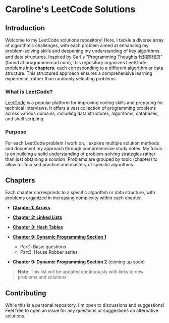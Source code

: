 # Caroline's LeetCode Solutions

## Introduction

Welcome to my LeetCode solutions repository! Here, I tackle a diverse array of algorithmic challenges, with each problem aimed at enhancing my problem-solving skills and deepening my understanding of key algorithms and data structures. Inspired by Carl's "Programming Thoughts 代码随想录" (found at programmercarl.com), this repository organizes LeetCode problems into **chapters**, each corresponding to a different algorithm or data structure. This structured approach ensures a comprehensive learning experience, rather than randomly selecting problems.

### What is LeetCode?

[LeetCode](https://leetcode.com/) is a popular platform for improving coding skills and preparing for technical interviews. It offers a vast collection of programming problems across various domains, including data structures, algorithms, databases, and shell scripting.

### Purpose

For each LeetCode problem I work on, I explore multiple solution methods and document my approach through comprehensive study notes. My focus is on building a solid understanding of problem-solving strategies rather than just obtaining a solution. Problems are grouped by topic (chapter) to allow for focused practice and mastery of specific algorithms.

## Chapters

Each chapter corresponds to a specific algorithm or data structure, with problems organized in increasing complexity within each chapter.

- [**Chapter 1: Arrays**](Solutions/Ch1_Array.pdf)
  
- [**Chapter 2: Linked Lists**](Solutions/Ch2_LinkedList.pdf)
 
- [**Chapter 3: Hash Tables**](Solutions/Ch3_HashTable.pdf)

- [**Chapter 9: Dynamic Programming Section 1**](Solutions/Ch9_Dynamic_Programming_1.pdf)
  - Part1: Basic questions
  - Part3: House Robber series

- **Chapter 9: Dynamic Programming Section 2** (coming up soon)
 
> **Note**: This list will be updated continuously with links to new problems and solutions.


## Contributing

While this is a personal repository, I'm open to discussions and suggestions! Feel free to open an issue for any questions or suggestions on alternative solutions.




